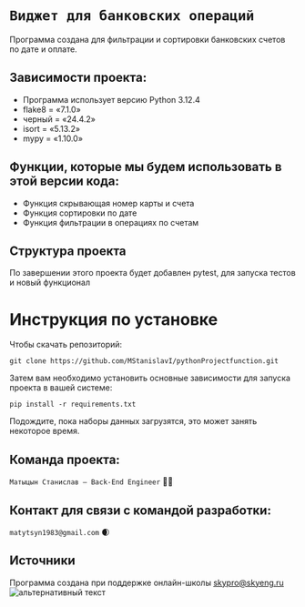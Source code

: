 # `Виджет для банковских операций`

Программа создана для фильтрации и сортировки банковских счетов по дате и оплате.

## Зависимости проекта:
- Программа использует версию Python 3.12.4
- flake8 = «7.1.0»
- черный = «24.4.2»
- isort = «5.13.2»
- mypy = «1.10.0»

## Функции, которые мы будем использовать в этой версии кода:

- Функция скрывающая номер карты и счета
- Функция сортировки по дате
- Функция фильтрации в операциях по счетам

## Структура проекта
По завершении этого проекта будет добавлен pytest, для запуска тестов и новый функционал

# Инструкция по установке
Чтобы скачать репозиторий:

`git clone https://github.com/MStanislavI/pythonProjectfunction.git `

Затем вам необходимо установить основные зависимости для запуска проекта в вашей системе:

``pip install -r requirements.txt ``

Подождите, пока наборы данных загрузятся, это может занять некоторое время. 

## Команда проекта:

`Матыцын Станислав — Back-End Engineer` 🔧👿

## Контакт для связи с командой разработки:
`matytsyn1983@gmail.com` 🌒

## Источники
Программа создана при поддержке онлайн-школы [skypro@skyeng.ru](https://sky.pro/#giftpopup)
 ![альтернативный текст](https://static.tildacdn.com/tild3364-3965-4237-b664-363533643431/Group_1321317003.svg)
